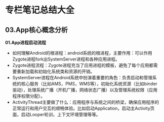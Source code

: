 # 专栏笔记总结大全


## 03.App核心概念分析

**01.App进程启动流程**

- 如何理解Android的根进程：android系统的根进程，主要作用：可以作用Zygote进程fork出SystemServer进程和各种应用进程。
- Zygote进程流程：Zygote进程充当了应用进程的模板，避免了每个应用都需要重新加载和初始化系统类和资源的开销。
- SystemServer进程在Android系统中扮演着重要的角色：负责启动和管理系统的核心服务（比如AMS，PMS，WMS等），初始化系统资源（比如binder驱动），处理系统广播（开机广播，网络状态广播）以及管理系统权限（应用程序权限分配）。
- ActivityThread主要做了什么：应用程序与系统之间的桥梁，确保应用程序的正常运行和用户交互的顺畅体验。比如启动Application，启动主Activity页面，启动Looper轮训，上下文环境管理等等。

